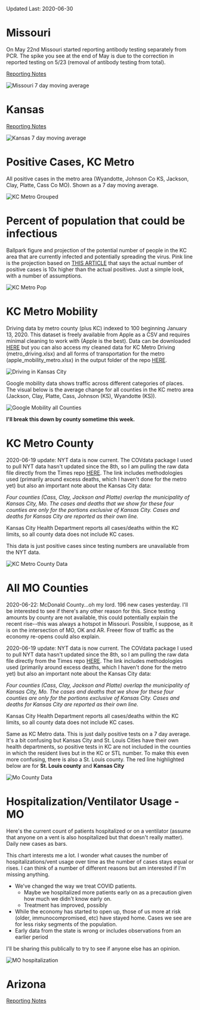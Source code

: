 Updated Last: 2020-06-30

# Missouri

On May 22nd Missouri started reporting antibody testing separately from PCR. The spike you see at the end of May is due to the correction in reported testing on 5/23 (removal of antibody testing from total).

[Reporting Notes](https://covidtracking.com/data/state/missouri)

![Missouri 7 day moving average](images/missouri.png)

# Kansas

[Reporting Notes](https://covidtracking.com/data/state/kansas)

![Kansas 7 day moving average](images/ks.png)

# Positive Cases, KC Metro

All positive cases in the metro area (Wyandotte, Johnson Co KS, Jackson, Clay, Platte, Cass Co MO). Shown as a 7 day moving average.

![KC Metro Grouped](images/metro_grouped.png)

# Percent of population that could be infectious

Ballpark figure and projection of the potential number of people in the KC area that are currently infected and potentially spreading the virus. Pink line is the projection based on [THIS ARTICLE](https://www.washingtonpost.com/health/2020/06/25/coronavirus-cases-10-times-larger/) that says the actual number of positive cases is 10x higher than the actual positives. Just a simple look, with a number of assumptions.

![KC Metro Pop](images/metro_prob.png)

# KC Metro Mobility

Driving data by metro county (plus KC) indexed to 100 beginning January 13, 2020. This dataset is freely available from Apple as a CSV and requires minimal cleaning to work with (Apple is the best). Data can be downloaded [HERE](https://www.apple.com/covid19/mobility) but you can also access my cleaned data for KC Metro Driving (metro_driving.xlsx) and all forms of transportation for the metro (apple_mobility_metro.xlsx) in the output folder of the repo [HERE](https://github.com/jimfelps/covid-tracking/tree/master/output).

![Driving in Kansas City](images/metro_driving_apple.png)

Google mobility data shows traffic across different categories of places. The visual below is the average change for all counties in the KC metro area (Jackson, Clay, Platte, Cass, Johnson (KS), Wyandotte (KS)).

![Google Mobility all Counties](images/metro_google.png)

**I'll break this down by county sometime this week.**

# KC Metro County

2020-06-19 update: NYT data is now current. The COVdata package I used to pull NYT data hasn't updated since the 8th, so I am pulling the raw data file directly from the Times repo [HERE](https://github.com/nytimes/covid-19-data). The link includes methodologies used (primarily around excess deaths, which I haven't done for the metro yet) but also an important note about the Kansas City data:

*Four counties (Cass, Clay, Jackson and Platte) overlap the municipality of Kansas City, Mo. The cases and deaths that we show for these four counties are only for the portions exclusive of Kansas City. Cases and deaths for Kansas City are reported as their own line.*

Kansas City Health Department reports all cases/deaths within the KC limits, so all county data does not include KC cases.

This data is just positive cases since testing numbers are unavailable from the NYT data. 

![KC Metro County Data](images/metro_counties.png)

# All MO Counties

2020-06-22: McDonald County...oh my lord. 196 new cases yesterday. I'll be interested to see if there's any other reason for this. Since testing amounts by county are not available, this could potentially explain the recent rise--this was always a hotspot in Missouri. Possible, I suppose, as it is on the intersection of MO, OK and AR. Freeer flow of traffic as the economy re-opens could also explain. 

2020-06-19 update: NYT data is now current. The COVdata package I used to pull NYT data hasn't updated since the 8th, so I am pulling the raw data file directly from the Times repo [HERE](https://github.com/nytimes/covid-19-data). The link includes methodologies used (primarily around excess deaths, which I haven't done for the metro yet) but also an important note about the Kansas City data:

*Four counties (Cass, Clay, Jackson and Platte) overlap the municipality of Kansas City, Mo. The cases and deaths that we show for these four counties are only for the portions exclusive of Kansas City. Cases and deaths for Kansas City are reported as their own line.*

Kansas City Health Department reports all cases/deaths within the KC limits, so all county data does not include KC cases.

Same as KC Metro data. This is just daily positive tests on a 7 day average. It's a bit confusing but Kansas City and St. Louis Cities have their own health departments, so positive tests in KC are not included in the counties in which the resident lives but in the KC or STL number. To make this even more confusing, there is also a St. Louis county. The red line highlighted below are for **St. Louis county** and **Kansas City**

![Mo County Data](images/mo_counties.png)

# Hospitalization/Ventilator Usage - MO

Here's the current count of patients hospitalized or on a ventilator (assume that anyone on a vent is also hospitalized but that doesn't really matter). Daily new cases as bars.

This chart interests me a lot. I wonder what causes the number of hospitalizations/vent usage over time as the number of cases stays equal or rises. I can think of a number of different reasons but am interested if I'm missing anything.

- We've changed the way we treat COVID patients. 
  - Maybe we hospitalized more patients early on as a precaution given how much we didn't know early on.
  - Treatment has improved, possibly
- While the economy has started to open up, those of us more at risk (older, immunocompromised, etc) have stayed home. Cases we see are for less risky segments of the population.
- Early data from the state is wrong or includes observations from an earlier period

I'll be sharing this publically to try to see if anyone else has an opinion.

![MO hospitalization](images/mo_hos_vent.png)

# Arizona

[Reporting Notes](https://covidtracking.com/data/state/arizona)

